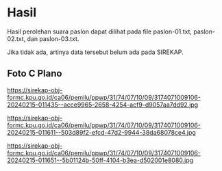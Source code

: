 # Hasil

Hasil perolehan suara paslon dapat dilihat pada file paslon-01.txt, paslon-02.txt, dan paslon-03.txt.

Jika tidak ada, artinya data tersebut belum ada pada SIREKAP.

## Foto C Plano

https://sirekap-obj-formc.kpu.go.id/ca06/pemilu/ppwp/31/74/07/10/09/3174071009106-20240215-011435--acce9965-2658-4254-acf9-d9057aa7dd92.jpg

https://sirekap-obj-formc.kpu.go.id/ca06/pemilu/ppwp/31/74/07/10/09/3174071009106-20240215-011611--503d89f2-efcd-47d2-9944-38da68078ce4.jpg

https://sirekap-obj-formc.kpu.go.id/ca06/pemilu/ppwp/31/74/07/10/09/3174071009106-20240215-011651--5b01124b-50ff-4104-b3ea-d502001e8080.jpg

